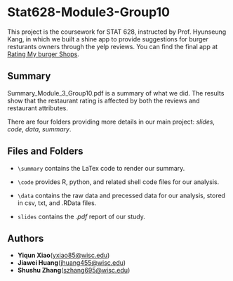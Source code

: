 # Stat628-Module3-Group10

This project is the coursework for STAT 628, instructed by Prof. Hyunseung Kang, in which we built a shine app to provide suggestions for burger resturants owners through the yelp reviews. You can find the final app  at [Rating My burger Shops](https://jiawei98.shinyapps.io/UI_module3/).


## Summary
Summary_Module_3_Group10.pdf is a summary of what we did. The results show that the restaurant rating is affected by both the reviews and restaurant attributes.

There are four folders providing more details in our main project: *slides*, *code*, *data*, *summary*.

## Files and Folders
- `\summary` contains the LaTex code to render our summary. 

- `\code` provides R, python, and related shell code files for our analysis.

- `\data` contains the raw data and precessed data for our analysis, stored in csv, txt, and .RData files.

- `slides` contains the *.pdf* report of our study.

## Authors
* **Yiqun Xiao**(yxiao85@wisc.edu)
* **Jiawei Huang**(jhuang455@wisc.edu)
* **Shushu Zhang**(szhang695@wisc.edu)
